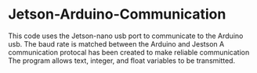 # Jetson-Arduino-Communication

This code uses the Jetson-nano usb port to communicate to the Arduino usb.
The baud rate is matched between the Arduino and Jestson
A communication protocal has been created to make reliable communication
The program allows text, integer, and float variables to be transmitted.
